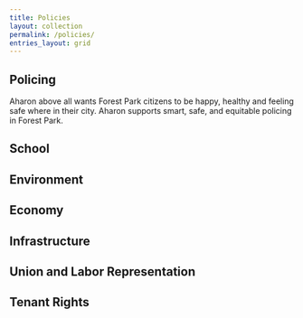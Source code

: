 ```yaml
---
title: Policies
layout: collection
permalink: /policies/
entries_layout: grid
---
```


## Policing
Aharon above all wants Forest Park citizens to be happy, healthy and feeling safe where in their city. Aharon supports smart, safe, and equitable policing in Forest Park.

## School

## Environment

## Economy

## Infrastructure

## Union and Labor Representation

## Tenant Rights
